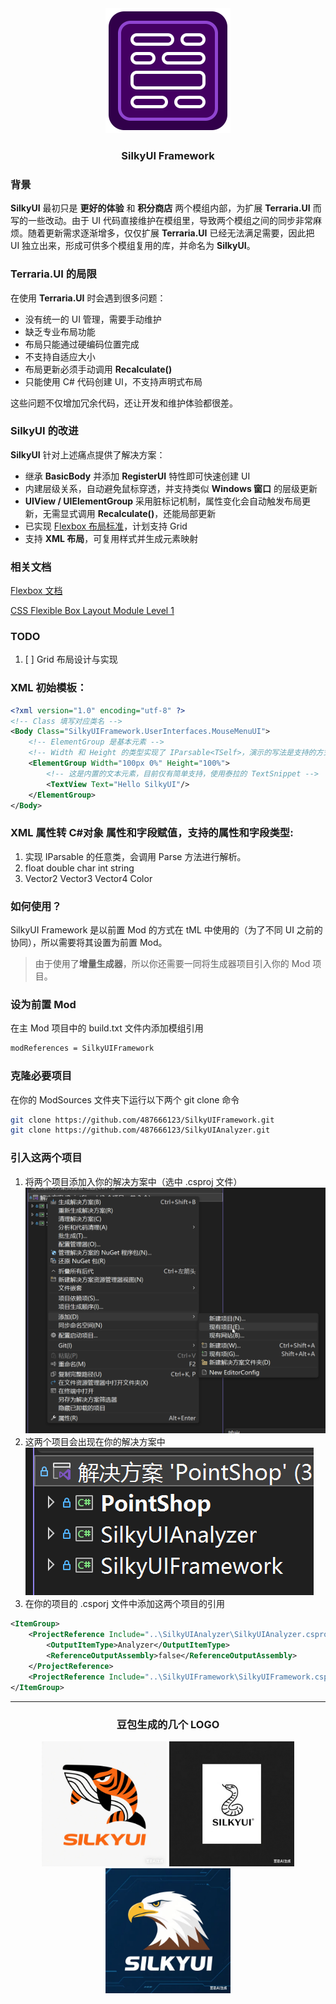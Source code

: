 ﻿<div align="center">
    <img src="icon_workshop.png" width="200"/>
    <h3>SilkyUI Framework</h3>
</div>

### 背景
**SilkyUI** 最初只是 **更好的体验** 和 **积分商店** 两个模组内部，为扩展 **Terraria.UI** 而写的一些改动。由于 UI 代码直接维护在模组里，导致两个模组之间的同步非常麻烦。随着更新需求逐渐增多，仅仅扩展 **Terraria.UI** 已经无法满足需要，因此把 UI 独立出来，形成可供多个模组复用的库，并命名为 **SilkyUI**。

### Terraria.UI 的局限
在使用 **Terraria.UI** 时会遇到很多问题：
- 没有统一的 UI 管理，需要手动维护
- 缺乏专业布局功能
- 布局只能通过硬编码位置完成
- 不支持自适应大小
- 布局更新必须手动调用 **Recalculate()**
- 只能使用 C# 代码创建 UI，不支持声明式布局

这些问题不仅增加冗余代码，还让开发和维护体验都很差。

### SilkyUI 的改进
**SilkyUI** 针对上述痛点提供了解决方案：
- 继承 **BasicBody** 并添加 **RegisterUI** 特性即可快速创建 UI
- 内建层级关系，自动避免鼠标穿透，并支持类似 **Windows 窗口** 的层级更新
- **UIView / UIElementGroup** 采用脏标记机制，属性变化会自动触发布局更新，无需显式调用 **Recalculate()**，还能局部更新
- 已实现 [Flexbox 布局标准](https://www.w3.org/TR/css-flexbox-1/)，计划支持 Grid
- 支持 **XML 布局**，可复用样式并生成元素映射


### 相关文档

[Flexbox 文档](FlexboxModule.md)

[CSS Flexible Box Layout Module Level 1](https://www.w3.org/TR/css-flexbox-1/)

### TODO

1. [ ] Grid 布局设计与实现

### XML 初始模板：

```xml
<?xml version="1.0" encoding="utf-8" ?>
<!-- Class 填写对应类名 -->
<Body Class="SilkyUIFramework.UserInterfaces.MouseMenuUI">
    <!-- ElementGroup 是基本元素 -->
    <!-- Width 和 Height 的类型实现了 IParsable<TSelf>，演示的写法是支持的方式 -->
    <ElementGroup Width="100px 0%" Height="100%">
        <!-- 这是内置的文本元素，目前仅有简单支持，使用泰拉的 TextSnippet -->
        <TextView Text="Hello SilkyUI"/>
    </ElementGroup>
</Body>
```

### XML 属性转 C#对象 属性和字段赋值，支持的属性和字段类型:

1. 实现 IParsable<TSelf> 的任意类，会调用 Parse 方法进行解析。
2. float double char int string
3. Vector2 Vector3 Vector4 Color

### 如何使用？

SilkyUI Framework 是以前置 Mod 的方式在 tML 中使用的（为了不同 UI 之前的协同），所以需要将其设置为前置 Mod。

> 由于使用了**增量生成器**，所以你还需要一同将生成器项目引入你的 Mod 项目。

### 设为前置 Mod

在主 Mod 项目中的 build.txt 文件内添加模组引用

```txt
modReferences = SilkyUIFramework
```

### 克隆必要项目

在你的 ModSources 文件夹下运行以下两个 git clone 命令

```sh
git clone https://github.com/487666123/SilkyUIFramework.git
git clone https://github.com/487666123/SilkyUIAnalyzer.git
```

### 引入这两个项目

1. 将两个项目添加入你的解决方案中（选中 .csproj 文件）
![alt text](image.png)
2. 这两个项目会出现在你的解决方案中
![alt text](image-1.png)
3. 在你的项目的 .csporj 文件中添加这两个项目的引用
```xml
<ItemGroup>
    <ProjectReference Include="..\SilkyUIAnalyzer\SilkyUIAnalyzer.csproj">
        <OutputItemType>Analyzer</OutputItemType>
        <ReferenceOutputAssembly>false</ReferenceOutputAssembly>
    </ProjectReference>
    <ProjectReference Include="..\SilkyUIFramework\SilkyUIFramework.csproj"></ProjectReference>
</ItemGroup>
```

<hr/>

<div align=center>
    <h3>豆包生成的几个 LOGO</h3>
    <img src="logo1.png" width="200"/>
    <img src="logo3.jpg" width="200"/>
    <img src="logo2.jpg" width="200"/>
</div>